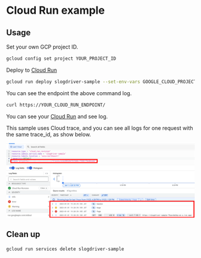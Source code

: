 # Cloud Run example

## Usage

Set your own GCP project ID.

```bash
gcloud config set project YOUR_PROJECT_ID
```

Deploy to [Cloud Run](https://console.cloud.google.com/run)

```bash
gcloud run deploy slogdriver-sample --set-env-vars GOOGLE_CLOUD_PROJECT=YOUR_PROJECT_ID
```

You can see the endpoint the above command log.

```bash
curl https://YOUR_CLOUD_RUN_ENDPOINT/
```

You can see your [Cloud Run](https://console.cloud.google.com/run) and see log.

This sample uses Cloud trace, and you can see all logs for one request with the same trace_id, as show below.

![picture](./cloudrun.png)

## Clean up

```bash
gcloud run services delete slogdriver-sample
```
